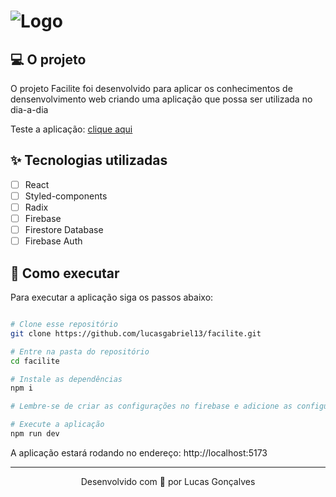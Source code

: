# ![Logo](https://github.com/lucasgabriel13/facilite/assets/44211093/cfed3650-6bc9-49af-be0e-bb99f50546e1)

## 💻 O projeto
O projeto Facilite foi desenvolvido para aplicar os conhecimentos de densenvolvimento web criando uma aplicação que possa ser utilizada no dia-a-dia

Teste a aplicação: [clique aqui](https://facilite.vercel.app/)

## ✨ Tecnologias utilizadas
- [ ] React
- [ ] Styled-components
- [ ] Radix
- [ ] Firebase
- [ ] Firestore Database
- [ ] Firebase Auth

## 🚀 Como executar

Para executar a aplicação siga os passos abaixo:

```bash

# Clone esse repositório
git clone https://github.com/lucasgabriel13/facilite.git

# Entre na pasta do repositório
cd facilite

# Instale as dependências
npm i

# Lembre-se de criar as configurações no firebase e adicione as configurações conforme o .env.example

# Execute a aplicação
npm run dev
```

A aplicação estará rodando no endereço: http://localhost:5173

---
<p align="center">Desenvolvido com 💜 por Lucas Gonçalves</p>
